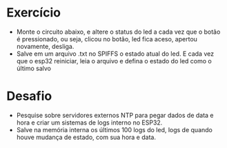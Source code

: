 # Exercício

- Monte o circuito abaixo, e altere o status do led a cada vez que o botão é pressionado,
ou seja, clicou no botão, led fica aceso, apertou novamente, desliga.
- Salve em um arquivo .txt no SPIFFS o estado atual do led. E cada vez que o esp32
reiniciar, leia o arquivo e defina o estado do led como o último salvo

# Desafio

- Pesquise sobre servidores externos NTP para pegar dados de data e hora e criar um
sistemas de logs interno no ESP32.
- Salve na memória interna os últimos 100 logs do led, logs de quando houve mudança de
estado, com sua hora e data.